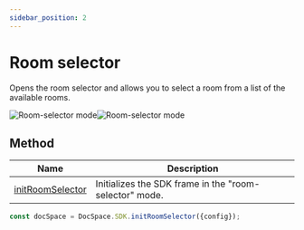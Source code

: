```yaml
---
sidebar_position: 2
---
```


# Room selector

Opens the room selector and allows you to select a room from a list of the available rooms.

![Room-selector mode](/assets/images/docspace/room-selector-mode.png#gh-light-mode-only)![Room-selector mode](/assets/images/docspace/room-selector-mode.dark.png#gh-dark-mode-only)

## Method

| Name                                                        | Description                                            |
| ----------------------------------------------------------- | ------------------------------------------------------ |
| [initRoomSelector](../methods.md#initroomselector) | Initializes the SDK frame in the "room-selector" mode. |

``` ts
const docSpace = DocSpace.SDK.initRoomSelector({config});
```
